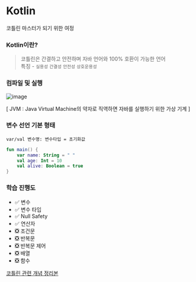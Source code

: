 # Kotlin
코틀린 마스터가 되기 위한 여정

### Kotlin이란?
> 코틀린은 간결하고 안전하며 자바 언어와 100% 호환이 가능한 언어  
특징 - `실용성` `간결성` `안전성` `상호운용성`

### 컴파일 및 실행

![image](https://github.com/miraexhoi/kotlin/assets/109408165/5c278067-2128-476a-99e0-b8bedf627008)

  
[ JVM : Java Virtual Machine의 약자로 직역하면 자바를 실행하기 위한 가상 기계 ]

### 변수 선언 기본 형태
`var/val 변수명: 변수타입 = 초기화값`
```kotlin
fun main() {
    var name: String = " "
    val age: Int = 10
    val alive: Boolean = true
}
```

### 학습 진행도
- ✅ 변수
- ✅ 변수 타입
- ✅ Null Safety
- ✅ 연산자
- ❎ 조건문
- ❎ 반복문
- ❎ 반복문 제어
- ❎ 배열
- ❎ 함수

[코틀린 관련 개념 정리본](https://github.com/miraexhoi/study/tree/master/Back-End/Kotlin)

